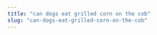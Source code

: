 ```yaml
---
title: "can dogs eat grilled corn on the cob"
slug: "can-dogs-eat-grilled-corn-on-the-cob"
---
```


